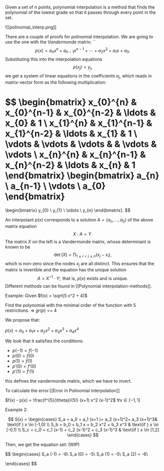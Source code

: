 Given a set of n points, polynomial interpolation is a method that 
finds the polynomial of the lowest grade so that it passes through every point in the set.

![[polinomial_interp.png]]

There are a couple of proofs for polinomial interpolation. We are going to use the one with the *Vandermonde* matrix:
``
$$
p(x) = a_{n}x^{n} + a_{n-1}x^{n-1} + \cdots + a_{2}x^{2} + a_{1}x + a_{0}. \tag{1}
$$
Substituting this into the interpolation equations
$$
p(x_{j}) = y_{j},
$$
we get a system of linear equations in the coefficients $a_{j}$, which reads in matrix-vector form as the following multiplication:

$$
\begin{bmatrix}
x_{0}^{n} & x_{0}^{n-1} & x_{0}^{n-2} & \ldots & x_{0} & 1 \\
x_{1}^{n} & x_{1}^{n-1} & x_{1}^{n-2} & \ldots & x_{1} & 1 \\
\vdots & \vdots & \vdots & & \vdots & \vdots \\
x_{n}^{n} & x_{n}^{n-1} & x_{n}^{n-2} & \ldots & x_{n} & 1 
\end{bmatrix}
\begin{bmatrix}
a_{n} \\
a_{n-1} \\
\vdots \\
a_{0}
\end{bmatrix}
=
\begin{bmatrix}
y_{0} \\
y_{1} \\
\vdots \\
y_{n}
\end{bmatrix}.
$$

An interpolant $p(x)$ corresponds to a solution $A = (a_{n}, \ldots, a_{0})$ of the above matrix equation 
$$
X \cdot A = Y.
$$
The matrix $X$ on the left is a Vandermonde matrix, whose determinant is known to be 
$$
\textstyle \det(X) = \prod_{1 \leq i < j \leq n} (x_{j} - x_{i}),
$$
which is non-zero since the nodes $x_{j}$ are all distinct. This ensures that the matrix is invertible and the equation has the unique solution 
$$
A = X^{-1} \cdot Y; \text{ that is, } p(x) \text{ exists and is unique.}$$
Different methods can be found in [[Polynomial interpolation-methods]].

Example:
Given $f(x) = \sqrt(5 x^2 + 4)$

Find the polynomial with the minimal order of the function with 5 restrictions. => $gr(p)$ <= $4$

We propose that:

$p(x) = a_0 + a_1 x + a_2 x^2 + a_3 x^3 + a_4 x^4$

We look that it satisfies the conditions:

- $p(-1) = f(-1)$
- $p(0) = f(0)$
- $p(1) = f(1)$
- $p'(0) = f'(0)$
- $p'(1) = f'(1)$

this defines the vandermonde matrix, which we have to invert.

To calculate the error:[[Error in Polinomial interpolation]]

$f(x) - p(x) = \frac{f^{5}(\theta)}{5!} (x+1) x^2 (x-1)^2$ $\forall x \in [-1,1]$ 

Example 2: 


$$
S(x) =
\begin{cases}
S_a = a_0 + a_1 (x+1 )+ a_2 (x+1)^2+ a_3 (x+1)^3& \text{if } x \in [-1,0)  \\
S_b = b_0 + b_1 x + b_2 x^2 + b_3 x^3 & \text{if } x \in [-0,1) \\
S_c = c_0 + c_1 (x-1) + c_2 (x-1)^2 + c_3 (x-1)^3 & \text{if } x \in [1,2] 
\end{cases}
$$

Then, we get the equation set: (WIP)

$$
\begin{cases}
S_a (-1) = -6\\
S_a (0) = -5\\
S_a (1) = -5\\
S_a (2) = -6\\
 
\end{cases}
$$
